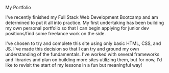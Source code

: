 My Portfolio

  I've recently finished my Full Stack Web Development Bootcamp and am determined to put it all into practice. My first undertaking has been building my own
personal portfolio so that I can begin applying for junior dev positions/find some freelance work on the side.

  I've chosen to try and complete this site using only basic HTML, CSS, and JS. I've made this decision so that I can try and ground my own understanding of the 
fundamentals. I've worked with several frameworks and libraries and plan on building more sites utilizing them, but for now, I'd like to revisit the start of my lessons
in a fun but meaningful way!
